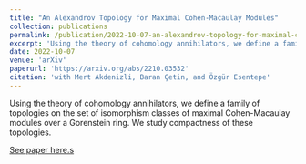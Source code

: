 ```yaml
---
title: "An Alexandrov Topology for Maximal Cohen-Macaulay Modules"
collection: publications
permalink: /publication/2022-10-07-an-alexandrov-topology-for-maximal-cohen--macaulay-modules
excerpt: 'Using the theory of cohomology annihilators, we define a family of topologies on the set of isomorphism classes of maximal Cohen-Macaulay modules over a Gorenstein ring. We study compactness of these topologies.'
date: 2022-10-07
venue: 'arXiv'
paperurl: 'https://arxiv.org/abs/2210.03532'
citation: 'with Mert Akdenizli, Baran Çetin, and Özgür Esentepe'
---
```

Using the theory of cohomology annihilators, we define a family of topologies on the set of isomorphism classes of maximal Cohen-Macaulay modules over a Gorenstein ring. We study compactness of these topologies.

[See paper here.s](https://arxiv.org/abs/2210.03532)